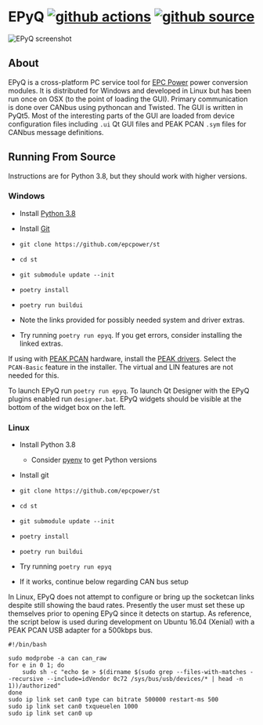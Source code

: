 # EPyQ [![github actions](https://img.shields.io/github/workflow/status/epcpower/st/CI/master?color=seagreen&logo=GitHub-Actions&logoColor=whitesmoke)](https://github.com/epcpower/st) [![github source](https://img.shields.io/github/last-commit/epcpower/st/master.svg)](https://github.com/epcpower/st)

![EPyQ screenshot](/screenshot.png?raw=true)

## About

EPyQ is a cross-platform PC service tool for [EPC Power](http://epcpower.com/) power conversion modules.  It is distributed for Windows and developed in Linux but has been run once on OSX (to the point of loading the GUI).
Primary communication is done over CANbus using pythoncan and Twisted.
The GUI is written in PyQt5.
Most of the interesting parts of the GUI are loaded from device configuration files including `.ui` Qt GUI files and PEAK PCAN `.sym` files for CANbus message definitions.

## Running From Source

Instructions are for Python 3.8, but they should work with higher versions.

### Windows

- Install [Python 3.8](https://www.python.org/downloads/)
- Install [Git](https://git-scm.com/download)
- `git clone https://github.com/epcpower/st`
- `cd st`
- `git submodule update --init`
- `poetry install`
- `poetry run buildui`

- Note the links provided for possibly needed system and driver extras.
- Try running `poetry run epyq`.  If you get errors, consider installing the linked extras.

If using with [PEAK PCAN](http://www.peak-system.com/PCAN-USB.199.0.html?&L=1) hardware, install the [PEAK drivers](http://www.peak-system.com/PCAN-USB.199.0.html?&L=1).
Select the `PCAN-Basic` feature in the installer.  The virtual and LIN features are not needed for this.

To launch EPyQ run `poetry run epyq`.
To launch Qt Designer with the EPyQ plugins enabled run `designer.bat`.
EPyQ widgets should be visible at the bottom of the widget box on the left.

### Linux

- Install Python 3.8
  - Consider [pyenv](https://github.com/pyenv/pyenv) to get Python versions
- Install git
- `git clone https://github.com/epcpower/st`
- `cd st`
- `git submodule update --init`
- `poetry install`
- `poetry run buildui`

- Try running `poetry run epyq`
- If it works, continue below regarding CAN bus setup

In Linux, EPyQ does not attempt to configure or bring up the socketcan links despite still showing the baud rates.
Presently the user must set these up themselves prior to opening EPyQ since it detects on startup.
As reference, the script below is used during development on Ubuntu 16.04 (Xenial) with a PEAK PCAN USB adapter for a 500kbps bus.

```
#!/bin/bash

sudo modprobe -a can can_raw
for e in 0 1; do
    sudo sh -c "echo $e > $(dirname $(sudo grep --files-with-matches --recursive --include=idVendor 0c72 /sys/bus/usb/devices/* | head -n 1))/authorized"
done
sudo ip link set can0 type can bitrate 500000 restart-ms 500
sudo ip link set can0 txqueuelen 1000
sudo ip link set can0 up
```
